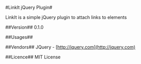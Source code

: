 #LinkIt jQuery Plugin#

LinkIt is a simple jQuery plugin to attach links to elements

##Version##
0.1.0

##Usages##


##Vendors##
JQuery - [http://jquery.com](http://jquery.com)

##Licence##
MIT License
